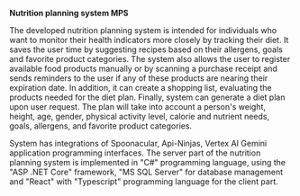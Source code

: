 <b>Nutrition planning system MPS</b>

The developed nutrition planning system is intended for individuals who want to monitor their health indicators more closely by tracking their diet. It saves the user time by suggesting recipes based on their allergens, goals and favorite product categories. 
The system also allows the user to register available food products manually or by scanning a purchase receipt and sends reminders to the user if any of these products are nearing their expiration date. 
In addition, it can create a shopping list, evaluating the products needed for the diet plan. Finally, system can generate a diet plan upon user request. The plan will take into account a person's weight, height, age, gender, physical activity level, calorie and nutrient needs, goals, allergens, and favorite product categories.

System has integrations of Spoonacular, Api-Ninjas, Vertex AI Gemini application programming interfaces. The server part of the nutrition planning system is implemented in "C#" programming language, using the "ASP .NET Core" framework, "MS SQL Server" for database management and "React" with "Typescript" programming language for the client part.
